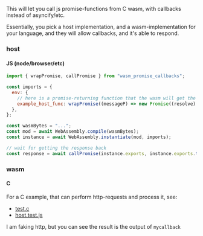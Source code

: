 This will let you call js promise-functions from C wasm, with callbacks instead of asyncify/etc.

Essentially, you pick a host implementation, and a wasm-implementation for your language, and they will allow callbacks, and it's able to respond.

### host

#### JS (node/browser/etc)

```js
import { wrapPromise, callPromise } from "wasm_promise_callbacks";

const imports = {
  env: {
    // here is a promise-returning function that the wasm will get the output of
    example_host_func: wrapPromise((messageP) => new Promise((resolve) => setTimeout(() => resolve('nice!'), 1000)))
  },
};

const wasmBytes = "...";
const mod = await WebAssembly.compile(wasmBytes);
const instance = await WebAssembly.instantiate(mod, imports);

// wait for getting the response back
const response = await callPromise(instance.exports, instance.exports.test());
```

### wasm

#### C

For a C example, that can perform http-requests and process it, see:

- [test.c](test/test.c)
- [host.test.js](test/host.test.js)

I am faking http, but you can see the result is the output of `mycallback`

